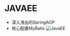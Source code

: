 
# JAVAEE
  - 深入浅出的SpringAOP
  - 核心配置MyBatis
![JavaEE](http://image.baidu.com/search/detail?ct=503316480&z=0&ipn=d&word=javaee%E7%9B%B8%E5%85%B3%E5%9B%BE%E7%89%87&step_word=&hs=2&pn=53&spn=0&di=166320&pi=0&rn=1&tn=baiduimagedetail&is=0%2C0&istype=0&ie=utf-8&oe=utf-8&in=&cl=2&lm=-1&st=undefined&cs=3783070441%2C3330812270&os=964710679%2C2450012407&simid=3548759365%2C560118460&adpicid=0&lpn=0&ln=1374&fr=&fmq=1556063891584_R&fm=&ic=undefined&s=undefined&hd=undefined&latest=undefined&copyright=undefined&se=&sme=&tab=0&width=undefined&height=undefined&face=undefined&ist=&jit=&cg=&bdtype=0&oriquery=&objurl=http%3A%2F%2Fwww.hrsxgc.com%2Fuefile_upload%2Fimage%2F20171211%2F1512986632320069194.jpg&fromurl=ippr_z2C%24qAzdH3FAzdH3Fkwky_z%26e3Bkw5-3twg_z%26e3BgjpAzdH3Fj6p5g2-eojoexeo3ixojikioi_z%26e3Bip4&gsm=0&rpstart=0&rpnum=0&islist=&querylist=&force=undefined)

